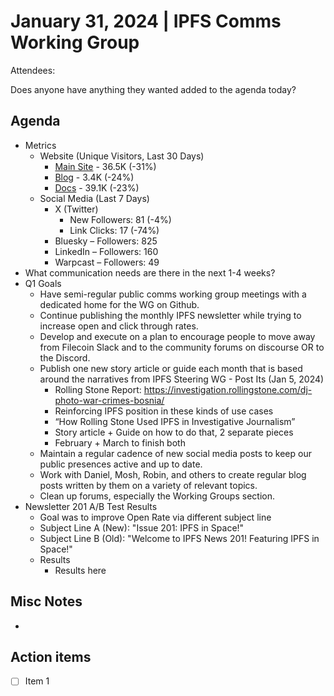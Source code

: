 # January 31, 2024 | IPFS Comms Working Group
Attendees:

Does anyone have anything they wanted added to the agenda today?

## Agenda

- Metrics
  - Website (Unique Visitors, Last 30 Days)
    - [Main Site](https://plausible.io/ipfs.tech) - 36.5K (-31%)
    - [Blog](https://plausible.io/blog.ipfs.tech) - 3.4K (-24%)
    - [Docs](https://plausible.io/docs.ipfs.tech) - 39.1K (-23%)
  - Social Media (Last 7 Days)
    - X (Twitter)
      - New Followers: 81 (-4%)
      - Link Clicks: 17 (-74%)
    - Bluesky – Followers: 825
    - LinkedIn – Followers: 160
    - Warpcast – Followers: 49
- What communication needs are there in the next 1-4 weeks?
- Q1 Goals
  - Have semi-regular public comms working group meetings with a dedicated home for the WG on Github.
  - Continue publishing the monthly IPFS newsletter while trying to increase open and click through rates.
  - Develop and execute on a plan to encourage people to move away from Filecoin Slack and to the community forums on discourse OR to the Discord.
  - Publish one new story article or guide each month that is based around the narratives from IPFS Steering WG - Post Its (Jan 5, 2024)
    - Rolling Stone Report: https://investigation.rollingstone.com/dj-photo-war-crimes-bosnia/
    - Reinforcing IPFS position in these kinds of use cases
    - “How Rolling Stone Used IPFS in Investigative Journalism”
    - Story article + Guide on how to do that, 2 separate pieces
    - February + March to finish both
  - Maintain a regular cadence of new social media posts to keep our public presences active and up to date.
  - Work with Daniel, Mosh, Robin, and others to create regular blog posts written by them on a variety of relevant topics.
  - Clean up forums, especially the Working Groups section.
- Newsletter 201 A/B Test Results
  - Goal was to improve Open Rate via different subject line
  - Subject Line A (New): "Issue 201: IPFS in Space!"
  - Subject Line B (Old): "Welcome to IPFS News 201! Featuring IPFS in Space!"
  - Results
    - Results here

## Misc Notes
- 

## Action items
- [ ] Item 1
